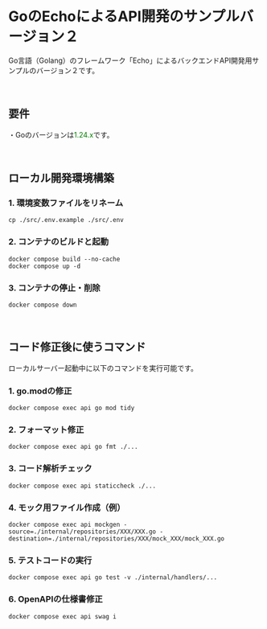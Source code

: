 # GoのEchoによるAPI開発のサンプルバージョン２
Go言語（Golang）のフレームワーク「Echo」によるバックエンドAPI開発用サンプルのバージョン２です。  
  
<br />
  
## 要件
・Goのバージョンは<span style="color:green">1.24.x</span>です。  
  
<br />
  
## ローカル開発環境構築
### 1. 環境変数ファイルをリネーム
```
cp ./src/.env.example ./src/.env
```  
  
### 2. コンテナのビルドと起動
```
docker compose build --no-cache
docker compose up -d
```  
  
### 3. コンテナの停止・削除
```
docker compose down
```  
  
<br />
  
## コード修正後に使うコマンド
ローカルサーバー起動中に以下のコマンドを実行可能です。  
  
### 1. go.modの修正
```
docker compose exec api go mod tidy
```  
  
### 2. フォーマット修正
```
docker compose exec api go fmt ./...
```  
  
### 3. コード解析チェック
```
docker compose exec api staticcheck ./...
```  
  
### 4. モック用ファイル作成（例）
```
docker compose exec api mockgen -source=./internal/repositories/XXX/XXX.go -destination=./internal/repositories/XXX/mock_XXX/mock_XXX.go
```  
  
### 5. テストコードの実行
```
docker compose exec api go test -v ./internal/handlers/...
```  
  
### 6. OpenAPIの仕様書修正
```
docker compose exec api swag i
```  
  